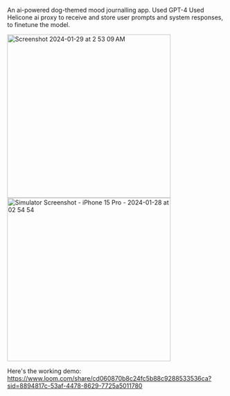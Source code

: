 An ai-powered dog-themed mood journalling app.
Used GPT-4 
Used Helicone ai proxy to receive and store user prompts and system responses, to finetune the model.

<img width="377" alt="Screenshot 2024-01-29 at 2 53 09 AM" src="https://github.com/xick66/toffy/assets/126589920/c3c5a550-ce69-489f-8544-cc12808ad06b">


<img width= "377" alt="Simulator Screenshot - iPhone 15 Pro - 2024-01-28 at 02 54 54" src = "https://github.com/xick66/toffy/assets/126589920/824ca559-6880-42be-be15-a14504aa5195">


Here's the working demo:
https://www.loom.com/share/cd060870b8c24fc5b88c9288533536ca?sid=8894817c-53af-4478-8629-7725a5011780
